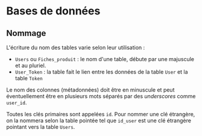 # Bases de données

## Nommage

L'écriture du nom des tables varie selon leur utilisation :

- `Users` ou `Fiches_produit` : le nom d'une table, débute par une majuscule et au pluriel.
- `User_Token` : la table fait le lien entre les données de la table `User` et la table `Token`

Le nom des colonnes (métadonnées) doit être en minuscule et peut éventuellement être en plusieurs mots séparés par des *underscores* comme `user_id`.

Toutes les clés primaires sont appelées `id`. Pour nommer une clé étrangère, on la nommera selon la table pointée tel que `id_user` est une clé étrangère pointant vers la table `Users`.